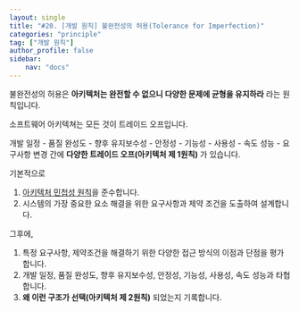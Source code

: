 ```yaml
---
layout: single
title: "#20. [개발 원칙] 불완전성의 허용(Tolerance for Imperfection)"
categories: "principle"
tag: ["개발 원칙"]
author_profile: false
sidebar: 
    nav: "docs"
---
```


불완전성의 허용은 **아키텍처는 완전할 수 없으니 다양한 문제에 균형을 유지하라** 라는 원칙입니다.

소프트웨어 아키텍쳐는 모든 것이 트레이드 오프입니다.

개발 일정 - 품질 완성도 - 향후 유지보수성 - 안정성 - 기능성 - 사용성 - 속도 성능 - 요구사항 변경 간에 **다양한 트레이드 오프(아키텍처 제 1원칙)** 가 있습니다.

기본적으로

1. [아키텍처 민첩성 원칙](https://tango1202.github.io/principle/principle-architectural-agility/)을 준수합니다.
2. 시스템의 가장 중요한 요소 해결을 위한 요구사항과 제약 조건을 도출하여 설계합니다.

그후에,

1. 특정 요구사항, 제약조건을 해결하기 위한 다양한 접근 방식의 이점과 단점을 평가합니다.
2. 개발 일정, 품질 완성도, 향후 유지보수성, 안정성, 기능성, 사용성, 속도 성능과 타협합니다.
3. **왜 이런 구조가 선택(아키텍처 제 2원칙)** 되었는지 기록합니다.

